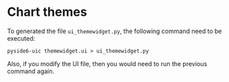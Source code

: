 # Chart themes

To generated the file `ui_themewidget.py`, the following
command need to be executed:

`pyside6-uic themewidget.ui > ui_themewidget.py`

Also, if you modify the UI file, then you would need
to run the previous command again.
